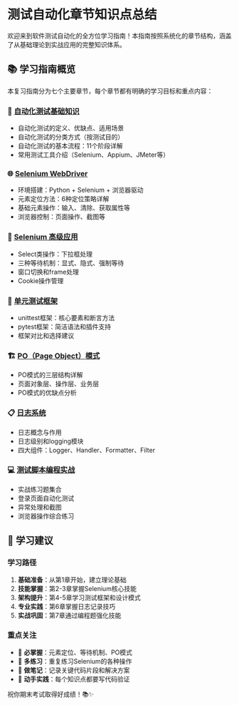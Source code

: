 # 测试自动化章节知识点总结

欢迎来到软件测试自动化的全方位学习指南！本指南按照系统化的章节结构，涵盖了从基础理论到实战应用的完整知识体系。

## 📚 学习指南概览

本复习指南分为七个主要章节，每个章节都有明确的学习目标和重点内容：

### 📖 [自动化测试基础知识](chapter1.md)
- 自动化测试的定义、优缺点、适用场景
- 自动化测试的分类方式（按测试目的）
- 自动化测试的基本流程：11个阶段详解
- 常用测试工具介绍（Selenium、Appium、JMeter等）

### 🌐 [Selenium WebDriver](chapter2.md)
- 环境搭建：Python + Selenium + 浏览器驱动
- 元素定位方法：6种定位策略详解
- 基础元素操作：输入、清除、获取属性等
- 浏览器控制：页面操作、截图等

### 🚀 [Selenium 高级应用](chapter3.md)
- Select类操作：下拉框处理
- 三种等待机制：显式、隐式、强制等待
- 窗口切换和frame处理
- Cookie操作管理

### 🧪 [单元测试框架](chapter4.md)
- unittest框架：核心要素和断言方法
- pytest框架：简洁语法和插件支持
- 框架对比和选择建议

### 🏗️ [PO（Page Object）模式](chapter5.md)
- PO模式的三层结构详解
- 页面对象层、操作层、业务层
- PO模式的优缺点分析

### 📋 [日志系统](chapter6.md)
- 日志概念与作用
- 日志级别和logging模块
- 四大组件：Logger、Handler、Formatter、Filter

### 💻 [测试脚本编程实战](chapter7/base.md)
- 实战练习题集合
- 登录页面自动化测试
- 异常处理和截图
- 浏览器操作综合练习

## 🎯 学习建议

### 学习路径
1. **基础准备**：从第1章开始，建立理论基础
2. **技能掌握**：第2-3章掌握Selenium核心技能
3. **架构提升**：第4-5章学习测试框架和设计模式
4. **专业实践**：第6章掌握日志记录技巧
5. **实战巩固**：第7章通过编程题强化技能

### 重点关注
- 🎯 **必掌握**：元素定位、等待机制、PO模式
- 🔄 **多练习**：重复练习Selenium的各种操作
- 📝 **做笔记**：记录关键代码片段和解决方案
- 🧪 **动手实践**：每个知识点都要写代码验证


祝你期末考试取得好成绩！📚✨
